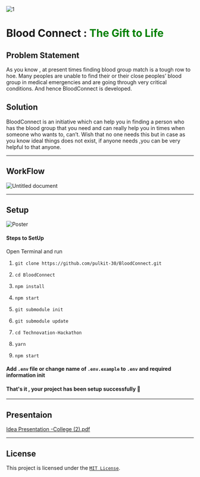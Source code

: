 ![1](https://user-images.githubusercontent.com/76155456/167236921-c31be9b0-4ba8-4c2f-982f-42b59ec62e2b.png)

# Blood Connect : <span style="color:green">The Gift to Life</span>

## Problem Statement

As you know , at present times finding blood group match is a tough row to hoe. Many peoples are unable to find their or their close peoples’ blood group in medical emergencies and are going through very critical conditions.
And hence BloodConnect is developed.

## Solution

BloodConnect is an initiative which can help you in finding a person who has the blood group that you need and can really help you in times when someone who wants to, can’t.
Wish that no one needs this but in case as you know ideal things does not exist, if anyone needs ,you can be very helpful to that anyone.

---
## WorkFlow

![Untitled document](https://user-images.githubusercontent.com/76155456/172639382-3f833783-8f83-4186-9981-03b6f176fa94.jpg)


---

## Setup

![Poster](https://user-images.githubusercontent.com/76155456/167236926-956da010-ab7b-4749-86c1-cc943959ca33.png)

#### Steps to SetUp

Open Terminal and run

1.  `git clone https://github.com/pulkit-30/BloodConnect.git`

2.  `cd BloodConnect`

3.  `npm install`

4.  `npm start`

5.  `git submodule init`

6.  `git submodule update`

7.  `cd Technovation-Hackathon`

8.  `yarn`

9.  `npm start`

#### Add `.env` file or change name of `.env.example` to `.env` and required information init

#### That's it , your project has been setup successfully 🥳

---

## Presentaion

[Idea Presentation -College (2).pdf](https://github.com/pulkit-30/BloodConnect/files/8730287/Idea.Presentation.-College.2.pdf)

---

## License

This project is licensed under the [`MIT License`](https://github.com/pulkit-30/BloodConnect/blob/master/LICENSE).
